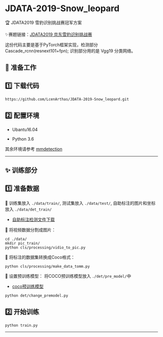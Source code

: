 # JDATA-2019-Snow_leopard

:trophy: JDATA2019 雪豹识别挑战赛冠军方案

:sparkles:赛题链接：[JDATA2019 京东雪豹识别挑战赛](https://jdata.jd.com/html/detail.html?id=9)

这份代码主要是基于PyTorch框架实现，检测部分Cascade_rcnn(resnext101+fpn); 识别部分用的是 Vgg19 分类网络。

:running: 准备工作
-----

## :one: 下载代码

```
https://github.com/LcenArthas/JDATA-2019-Snow_leopard.git
```

## :two: 配置环境

 - Ubantu16.04

 - Python 3.6
 
 其余环境请参考 [mmdetection](https://github.com/open-mmlab/mmdetection)
 
 ------------------------------------------------------------
 
 :sparkles: 训练部分
--------

## :one: 准备数据
:small_orange_diamond: 训练集放入  `./data/train/`, 测试集放入  `./data/test/`, 自助标注的图片和坐标放入  `./data/det_train/`

- [自助标注检测文件下载](https://pan.baidu.com/s/1XHUkFgRvyhmnyf8p101v2Q) 

:small_orange_diamond: 将视频数据分割成图片：

```
cd ./data/
mkdir pic_train/
python cls/processing/vidio_to_pic.py
```

:small_orange_diamond: 将标注的数据集转换成Coco格式：

```
python cls/processing/make_data_tomm.py
```

:small_orange_diamond: 设置预训练模型：
 将COCO预训练模型放入  `./det/pre_model/`中
 - [coco预训练模型](https://pan.baidu.com/s/1XHUkFgRvyhmnyf8p101v2Q) 

```
python det/change_premodel.py
```

## :two: 开始训练

```
python train.py
```

----------------------------------------------------
